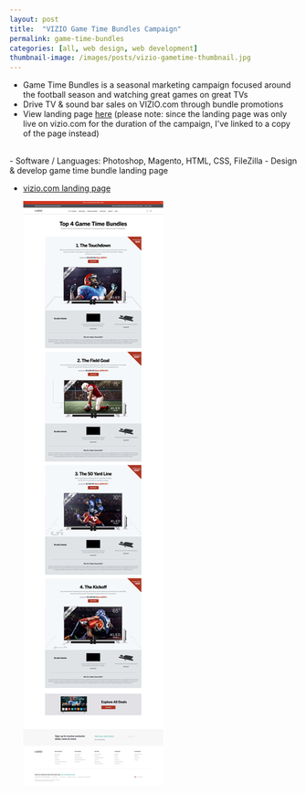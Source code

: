 ```yaml
---
layout: post
title:  "VIZIO Game Time Bundles Campaign"
permalink: game-time-bundles
categories: [all, web design, web development]
thumbnail-image: /images/posts/vizio-gametime-thumbnail.jpg
---
```


- Game Time Bundles is a seasonal marketing campaign focused around the football season and watching great games on great TVs
- Drive TV & sound bar sales on VIZIO.com through bundle promotions
- View landing page [here](/images/posts/vizio-gametime-landing-page.html) (please note: since the landing page was only live on vizio.com for the duration of the campaign, I've linked to a copy of the page instead)

<br>
- Software / Languages: Photoshop, Magento, HTML, CSS, FileZilla
- Design & develop game time bundle landing page

<div class="clear-float"></div>

<ul class="post-images">
	<a href="/vizio-gametime-landing-page.html">
		<li>
			<p>vizio.com landing page</p>
			<img src="/images/posts/vizio-gametime-1.jpg" alt="Vizio.com Game Time Bundle Landing Page">
		</li>
	</a>

</ul>



